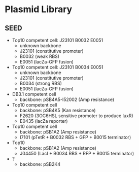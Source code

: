 # Plasmid Library

## SEED

- Top10 competent cell: J23101 B0032 E0051
  - unknown backbone
  - J23101 (constitutive promoter)
  - B0032 (weak RBS)
  - E0051 (lacZa-GFP fusion)
- Top10 competent cell: J23101 B0034 E0051
  - unknown backbone
  - J23101 (constitutive promoter)
  - B0034 (strong RBS)
  - E0051 (lacZa-GFP fusion)
- DB3.1 competent cell
  - backbone: pSB4A5-I52002 (Amp resistance)
- Top10 competent cell
  - backbone: pSB4K5 (Kan resistance)
  - F2620 (3OC6HSL sensitive promoter to produce luxR)
  - E0435 (lacZa reporter)
- Top10 competent cell
  - backbone: pSB1A2 (Amp resistance)
  - I7101 (pTetR + B0032 RBS + GFP + B0015 terminator)
- Top10
  - backbone: pSB1A2 (Amp resistance)
  - J04450 (LacI + B0034 RBS + RFP + B0015 terminator)
- ?
  - backbone: pSB2K4
